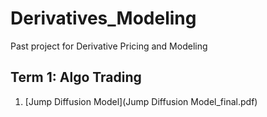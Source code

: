 # Derivatives_Modeling
Past project for Derivative Pricing and Modeling

## Term 1: Algo Trading
1. [Jump Diffusion Model](Jump Diffusion Model_final.pdf)
